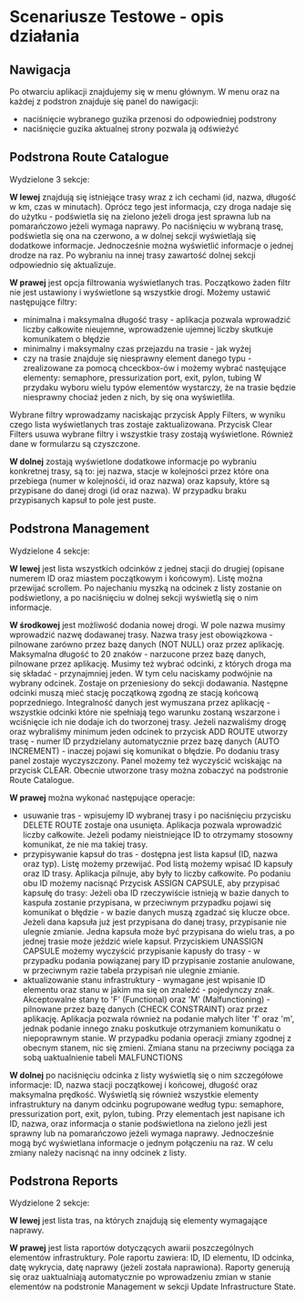 # Scenariusze Testowe - opis działania

## Nawigacja
Po otwarciu aplikacji znajdujemy się w menu głównym.
W menu oraz na każdej z podstron znajduje się panel do nawigacji:
- naciśnięcie wybranego guzika przenosi do odpowiedniej podstrony
- naciśnięcie guzika aktualnej strony pozwala ją odświeżyć

## Podstrona Route Catalogue
Wydzielone 3 sekcje:

**W lewej** znajdują się istniejące trasy wraz z ich cechami (id, nazwa, długość w km, czas w minutach).
Oprócz tego jest informacja, czy droga nadaje się do użytku - podświetla się na zielono jeżeli droga
jest sprawna lub na pomarańczowo jeżeli wymaga naprawy.
Po naciśnięciu w wybraną trasę, podświetla się ona na czerwono, a w dolnej sekcji wyświetlają się dodatkowe informacje.
Jednocześnie można wyświetlić informacje o jednej drodze na raz. Po wybraniu na innej trasy zawartość dolnej sekcji
odpowiednio się aktualizuje.

**W prawej** jest opcja filtrowania wyświetlanych tras. Początkowo żaden filtr nie jest ustawiony i wyświetlone
są wszystkie drogi.
Możemy ustawić następujące filtry:
+ minimalna i maksymalna długość trasy - aplikacja pozwala wprowadzić liczby całkowite nieujemne, wprowadzenie ujemnej liczby skutkuje komunikatem o błędzie
+ minimalny i maksymalny czas przejazdu na trasie - jak wyżej
+ czy na trasie znajduje się niesprawny element danego typu - zrealizowane za pomocą chceckbox-ów i możemy wybrać nastęujące
elementy: semaphore, pressurization port, exit, pylon, tubing
W przydaku wyboru wielu typów elementów wystarczy, że na trasie będzie niesprawny chociaż jeden z nich, by się ona wyświetliła.

Wybrane filtry wprowadzamy naciskając przycisk Apply Filters, w wyniku czego lista wyświetlanych tras zostaje zaktualizowana.
Przycisk Clear Filters usuwa wybrane filtry i wszystkie trasy zostają wyświetlone. Również dane w formularzu są czyszczone.

**W dolnej** zostają wyświetlone dodatkowe informacje po wybraniu konkretnej trasy, są to:
jej nazwa, stacje w kolejności przez które ona przebiega (numer w kolejnośći, id oraz nazwa) oraz kapsuły, które są przypisane do danej drogi (id oraz nazwa).
W przypadku braku przypisanych kapsuł to pole jest puste.

## Podstrona Management
Wydzielone 4 sekcje:

**W lewej** jest lista wszystkich odcinków z jednej stacji do drugiej (opisane numerem ID oraz miastem początkowym i końcowym).
Listę można przewijać scrollem. Po najechaniu myszką na odcinek z listy zostanie on podświetlony, a po naciśnięciu w dolnej sekcji
wyświetlą się o nim informacje.

**W środkowej** jest możliwość dodania nowej drogi.
W pole nazwa musimy wprowadzić nazwę dodawanej trasy. Nazwa trasy jest obowiązkowa - pilnowane zarówno przez bazę danych (NOT NULL) oraz przez aplikację.
Maksymalna długość to 20 znaków - narzucone przez bazę danych, pilnowane przez aplikację.
Musimy też wybrać odcinki, z których droga ma się składać - przynajmniej jeden. W tym celu naciskamy podwójnie na wybrany odcinek.
Zostaje on przeniesiony do sekcji dodawania. Następne odcinki muszą mieć stację początkową zgodną ze stacją końcową poprzedniego.
Integralność danych jest wymuszana przez aplikację - wszystkie odcinki które nie spełniają tego warunku zostaną wszarzone i wciśnięcie ich
nie dodaje ich do tworzonej trasy. Jeżeli nazwaliśmy drogę oraz wybraliśmy minimum jeden odcinek to przycisk
ADD ROUTE utworzy trasę - numer ID przydzielany automatycznie przez bazę danych (AUTO INCREMENT) - inaczej pojawi się komunikat o błędzie.
Po dodaniu trasy panel zostaje wyczyszczony. Panel możemy też wyczyścić wciskając na przycisk CLEAR.
Obecnie utworzone trasy można zobaczyć na podstronie Route Catalogue.

**W prawej** można wykonać następujące operacje:
+ usuwanie tras - wpisujemy ID wybranej trasy i po naciśnięciu przycisku DELETE ROUTE zostaje ona usunięta.
Aplikacja pozwala wprowadzić liczby całkowite. Jeżeli podamy nieistniejące ID to otrzymamy stosowny komunikat, że nie ma takiej trasy.
+ przypisywanie kapsuł do tras - dostępna jest lista kapsuł (ID, nazwa oraz typ). Listę możemy przewijać. Pod listą możemy
wpisać ID kapsuły oraz ID trasy. Aplikacja pilnuje, aby były to liczby całkowite.
Po podaniu obu ID możemy nacisnąć Przycisk ASSIGN CAPSULE, aby przypisać kapsułę do trasy:
Jeżeli oba ID rzeczywiście istnieją w bazie danych to kaspuła zostanie przypisana,
w przeciwnym przypadku pojawi się komunikat o błędzie - w bazie danych muszą zgadzać się klucze obce.
Jeżeli dana kapsuła już jest przypisana do danej trasy, przypisanie nie ulegnie zmianie.
Jedna kapsuła może być przypisana do wielu tras, a po jednej trasie może jeździć wiele kapsuł.
Przyciskiem UNASSIGN CAPSULE możemy wyczyścić przypisanie kapusły do trasy - w przypadku podania powiązanej pary ID przypisanie
zostanie anulowane, w przeciwnym razie tabela przypisań nie ulegnie zmianie.
+ aktualizowanie stanu infrastruktury - wymagane jest wpisanie ID elementu oraz stanu w jakim ma się on znaleźć - pojedynczy znak.
Akceptowalne stany to 'F' (Functional) oraz 'M' (Malfunctioning) - pilnowane przez bazę danych (CHECK CONSTRAINT) oraz przez aplikację.
Aplikacja pozwala również na podanie małych liter 'f' oraz 'm', jednak podanie innego znaku poskutkuje otrzymaniem komunikatu o niepoprawnym stanie.
W przypadku podania operacji zmiany zgodnej z obecnym stanem, nic się zmieni. Zmiana stanu na przeciwny pociąga za sobą uaktualnienie tabeli MALFUNCTIONS

**W dolnej** po naciśnięciu odcinka z listy wyświetlą się o nim szczegółowe informacje: ID, nazwa stacji początkowej i końcowej,
długość oraz maksymalna prędkość. Wyświetlą się również wszystkie elementy infrastruktury na danym odcinku pogrupowane według typu:
semaphore, pressurization port, exit, pylon, tubing. Przy elementach jest napisane ich ID, nazwa, oraz informacja o stanie podświetlona na zielono jeżli jest sprawny lub na pomarańczowo jeżeli wymaga naprawy. Jednocześnie mogą być wyświetlana informacje o jednym połączeniu na raz. W celu zmiany należy
nacisnąć na inny odcinek z listy.

## Podstrona Reports
Wydzielone 2 sekcje:

**W lewej** jest lista tras, na których znajdują się elementy wymagające naprawy.

**W prawej** jest lista raportów dotyczących awarii poszczególnych elementów infrastruktury. Pole raportu zawiera:
ID, ID elementu, ID odcinka, datę wykrycia, datę naprawy (jeżeli została naprawiona).
Raporty generują się oraz uaktualniają automatycznie po wprowadzeniu zmian w stanie elementów na podstronie Management w sekcji Update Infrastructure
State.